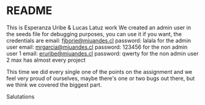 # README 
This is Esperanza Uribe & Lucas Latuz work
We created an admin user in the seeds file for debugging purposes, you can use it if
you want, the credentials are 
email: fjborie@miuandes.cl 	password: lalala for the admin user 
email: mrgarcia@miuandes.cl 	password: 123456 for the non admin user 1
email: eruribe@miuandes.cl 	password: qwerty for the non admin user 2
max has almost every project

This time we did every single one of the points on the assignment and we feel very proud of ourselves, maybe there's one or two bugs out there, but we think we covered the biggest part.

Salutations